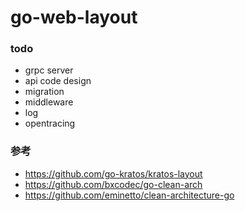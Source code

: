 # go-web-layout

### todo

- grpc server
- api code design
- migration
- middleware
- log
- opentracing


### 参考

- https://github.com/go-kratos/kratos-layout
- https://github.com/bxcodec/go-clean-arch
- https://github.com/eminetto/clean-architecture-go
